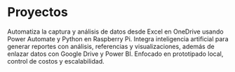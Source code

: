 # Proyectos
Automatiza la captura y análisis de datos desde Excel en OneDrive usando Power Automate y Python en Raspberry Pi. Integra inteligencia artificial para generar reportes con análisis, referencias y visualizaciones, además de enlazar datos con Google Drive y Power BI. Enfocado en prototipado local, control de costos y escalabilidad.
